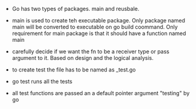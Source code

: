 - Go has two types of packages. main and reusbale. 
- main is used to create teh executable package. Only package named main will be converted to executable on go build coommand. Only requirement for main package is that it should have a function named main

- carefully decide if we want the fn to be a receiver type or pass argument to it. Based on design and the logical analysis.

- to create test the file has to be named as _test.go

- go test runs all the tests 

- all test functions are passed an a default pointer argument "testing" by go
